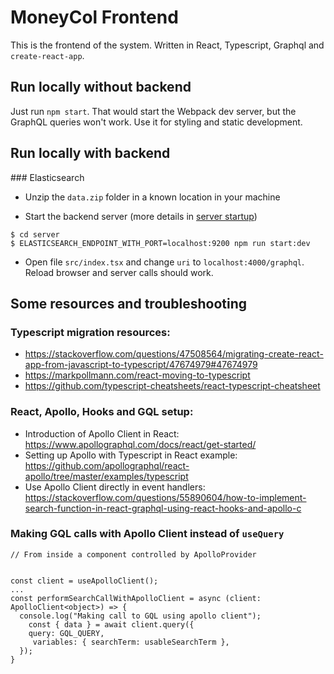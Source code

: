 # MoneyCol Frontend

This is the frontend of the system. Written in React, Typescript, Graphql and `create-react-app`.

## Run locally without backend

Just run `npm start`. That would start the Webpack dev server, but the GraphQL queries won't work. Use it for styling and static development.

## Run locally with backend

### Elasticsearch
* Unzip the `data.zip` folder in a known location in your machine


* Start the backend server (more details in [server startup](https://github.com/dfernandezm/moneycol/server/README.md))
```
$ cd server
$ ELASTICSEARCH_ENDPOINT_WITH_PORT=localhost:9200 npm run start:dev
```

* Open file `src/index.tsx` and change `uri` to `localhost:4000/graphql`. Reload browser and server calls should work.

## Some resources and troubleshooting

### Typescript migration resources:

* https://stackoverflow.com/questions/47508564/migrating-create-react-app-from-javascript-to-typescript/47674979#47674979
* https://markpollmann.com/react-moving-to-typescript
* https://github.com/typescript-cheatsheets/react-typescript-cheatsheet

### React, Apollo, Hooks and GQL setup:

* Introduction of Apollo Client in React: https://www.apollographql.com/docs/react/get-started/
* Setting up Apollo with Typescript in React example: https://github.com/apollographql/react-apollo/tree/master/examples/typescript
* Use Apollo Client directly in event handlers: https://stackoverflow.com/questions/55890604/how-to-implement-search-function-in-react-graphql-using-react-hooks-and-apollo-c

### Making GQL calls with Apollo Client instead of `useQuery`

```
// From inside a component controlled by ApolloProvider


const client = useApolloClient();
...
const performSearchCallWithApolloClient = async (client: ApolloClient<object>) => {
  console.log("Making call to GQL using apollo client");
    const { data } = await client.query({
    query: GQL_QUERY,
     variables: { searchTerm: usableSearchTerm },
  });
}
```
